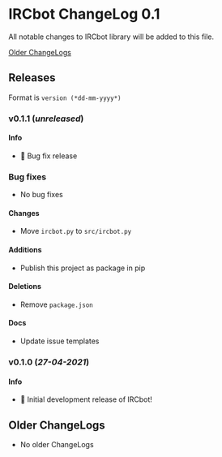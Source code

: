 # IRCbot ChangeLog 0.1

All notable changes to IRCbot library will be added to this file.

[Older ChangeLogs](#older-changelogs)

## Releases

Format is `version (*dd-mm-yyyy*)`

### v0.1.1 (*unreleased*)

#### Info
 * 🐛 Bug fix release

### Bug fixes
 * No bug fixes

#### Changes
 * Move `ircbot.py` to `src/ircbot.py`

#### Additions
 * Publish this project as package in pip

#### Deletions
 * Remove `package.json`

#### Docs
 * Update issue templates

### v0.1.0 (*27-04-2021*)

#### Info
 * 🎉 Initial development release of IRCbot!

<h2><a name="older-changelogs">Older ChangeLogs</a></h2>

 * No older ChangeLogs
